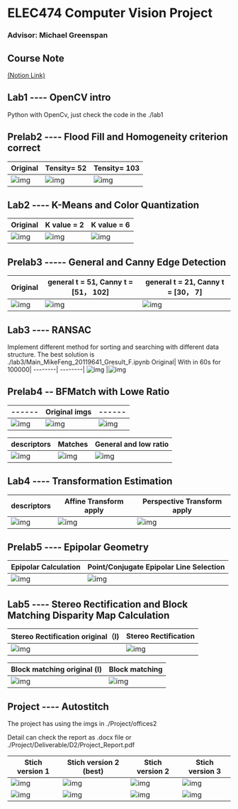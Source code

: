 # ELEC474 Computer Vision Project

### Advisor: Michael Greenspan

## Course Note 

[(Notion Link)](https://mikevon.notion.site/ceb9888602d4429caaf5d23a5e23fbf4?v=945eda80104646499055b11516773829)

## Lab1 ---- OpenCV intro

Python with OpenCv, just check the code in the ./lab1

## Prelab2 ---- Flood Fill and Homogeneity criterion correct 

Original|   Tensity= 52|    Tensity= 103|
  --------| --------|--------|
![img](img/prelab2_1.png) | ![img](img/prelab2_2.png)|![img](img/prelab2_3.png)|


## Lab2 ---- K-Means and Color Quantization

Original|   K value = 2|     K value = 6|
  --------| --------|--------|
![img](img/lab2_1.png)| ![img](img/lab2_2.png)|![img](img/lab2_3.png)|


## Prelab3 ----- General and Canny Edge Detection

Original|   general t =  51, Canny t = [51， 102]|    general t =  21, Canny t = [30， 7]|
  --------| --------|--------|
![img](img/prelab3_1.png)| ![img](img/prelab3_2.png)|![img](img/prelab3_3.png)|

## Lab3 ---- RANSAC
Implement different method for sorting and searching with different data structure. The best solution is ./lab3/Main_MikeFeng_20119641_Gresult_F.ipynb
Original|  With in 60s for 100000|
  --------| --------|
![img](lab3/parliament_clock.jpg)  |![img](img/lab3_1.png)


## Prelab4 -- BFMatch with Lowe Ratio

------|   Original imgs |    ------|
  --------| --------|--------|
![img](Prelab4/lena.png)  | ![img](Prelab4/backpack_left.png) |  ![img](Prelab4/backpack_right.png) |

 descriptors| Matches| General and low ratio|
--------|   --------| --------|
  ![img](img/prelab4_1.png)  | ![img](img/prelab4_2.png)   | ![img](img/prelab4_2.png)  


## Lab4 ---- Transformation Estimation


 descriptors| Affine Transform apply | Perspective Transform apply |
--------|   --------| --------|
  ![img](img/lab4_1.png) | ![img](img/lab4_2.png)  | ![img](img/lab4_3.png) 

## Prelab5 ---- Epipolar Geometry

Epipolar Calculation |  Point/Conjugate Epipolar Line Selection |
  --------| --------|
 ![img](img/prelab5_1.png)  |  ![img](img/prelab5_2.png)


## Lab5 ---- Stereo Rectification and Block Matching Disparity Map Calculation

Stereo Rectification  original（l)  |  Stereo Rectification  |
  --------| --------|
 ![img](lab5/tape_l.jpg)  |  ![img](img/lab5_1.png)

Block matching original (l) |  Block matching |
  --------| --------|
 ![img](lab5/bike_l.png) |  ![img](img/lab5_2.png)

## Project ---- Autostitch
The project has using the imgs in ./Project/offices2 

Detail can check the report as .docx file or ./Project/Deliverable/D2/Project_Report.pdf 


Stich version 1 |   Stich version 2 (best) |     Stich version 2 | Stich version 3 |
  --------| --------|--------| --------|
![img](project/Deliverable/D5/Extra/V1_Result_Time.png)| ![img](project/Deliverable/D5/Extra/V2_Result_Time.png)|![img](project/Deliverable/D5/Extra/V2.5_Result_Time.png)|![img](project/Deliverable/D5/Extra/V3_Result_Time.png)|
![img](project/Deliverable/D5/Extra/V1_Result.png)| ![img](project/Deliverable/D5/Extra/V2_Result.png)|![img](project/Deliverable/D5/Extra/V2.5_Result.png)|![img](project/Deliverable/D5/Extra/V3_Result.png)|
